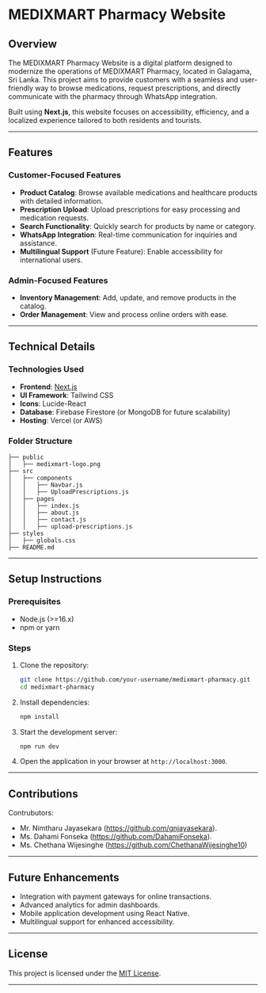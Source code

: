 # MEDIXMART Pharmacy Website

## **Overview**
The MEDIXMART Pharmacy Website is a digital platform designed to modernize the operations of MEDIXMART Pharmacy, located in Galagama, Sri Lanka. This project aims to provide customers with a seamless and user-friendly way to browse medications, request prescriptions, and directly communicate with the pharmacy through WhatsApp integration. 

Built using **Next.js**, this website focuses on accessibility, efficiency, and a localized experience tailored to both residents and tourists.

---

## **Features**
### **Customer-Focused Features**
- **Product Catalog**: Browse available medications and healthcare products with detailed information.
- **Prescription Upload**: Upload prescriptions for easy processing and medication requests.
- **Search Functionality**: Quickly search for products by name or category.
- **WhatsApp Integration**: Real-time communication for inquiries and assistance.
- **Multilingual Support** (Future Feature): Enable accessibility for international users.

### **Admin-Focused Features**
- **Inventory Management**: Add, update, and remove products in the catalog.
- **Order Management**: View and process online orders with ease.

---

## **Technical Details**
### **Technologies Used**
- **Frontend**: [Next.js](https://nextjs.org/)
- **UI Framework**: Tailwind CSS
- **Icons**: Lucide-React
- **Database**: Firebase Firestore (or MongoDB for future scalability)
- **Hosting**: Vercel (or AWS)

### **Folder Structure**
```
├── public
│   ├── medixmart-logo.png
├── src
│   ├── components
│   │   ├── Navbar.js
│   │   ├── UploadPrescriptions.js
│   ├── pages
│   │   ├── index.js
│   │   ├── about.js
│   │   ├── contact.js
│   │   ├── upload-prescriptions.js
├── styles
│   ├── globals.css
├── README.md
```

---

## **Setup Instructions**
### **Prerequisites**
- Node.js (>=16.x)
- npm or yarn

### **Steps**
1. Clone the repository:
   ```bash
   git clone https://github.com/your-username/medixmart-pharmacy.git
   cd medixmart-pharmacy
   ```

2. Install dependencies:
   ```bash
   npm install
   ```

3. Start the development server:
   ```bash
   npm run dev
   ```

4. Open the application in your browser at `http://localhost:3000`.

---

## **Contributions**
Contrubutors:
- Mr. Nimtharu Jayasekara (https://github.com/gnjayasekara).
- Ms. Dahami Fonseka (https://github.com/DahamiFonseka).
- Ms. Chethana Wijesinghe (https://github.com/ChethanaWijesinghe10)

---

## **Future Enhancements**
- Integration with payment gateways for online transactions.
- Advanced analytics for admin dashboards.
- Mobile application development using React Native.
- Multilingual support for enhanced accessibility.

---

## **License**
This project is licensed under the [MIT License](LICENSE).

---

